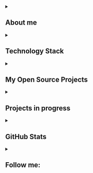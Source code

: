 <details align="left">
  <summary><h2><b>About me</b></h2></summary>
    <p>
      <h2 align="center">I'm Veit - Freelancer<br>
      <img width="800" src="Assets/github_snake.svg" alt="snake"/><br><br>
      Unity Game Developer, Strict OOP Researcher</h2>
    </p>
</details>

<details align="left">
  <summary><h2><b>Technology Stack</b></h2></summary>
    <p>
      <details align="center">
        <summary><h3><b>Programming languages</b></h3></summary>
          <p>
              <img alt="C#" src="https://img.shields.io/badge/-C%23-090900?style=for-the-badge&logo=csharp&logoColor=FF00FF"/>
              <img alt="Python" src="https://img.shields.io/badge/-Python-090900?style=for-the-badge&logo=python&logoColor=00BFFF"/>
          </p>
      </details>
      <details align="center">
        <summary><h3><b>IDE</b></h3></summary>
          <p>
              <img alt="Visual Studio" src="https://img.shields.io/badge/Visual Studio-000000.svg?style=for-the-badge&logo=VisualStudio&logoColor=9400D3&color=black"/>
              <img alt="Rider" src="https://img.shields.io/badge/Rider-000000.svg?style=for-the-badge&logo=Rider&logoColor=DC143C&color=black"/>
              <img alt="Pycharm" src="https://img.shields.io/badge/Pycharm-000000.svg?style=for-the-badge&logo=Pycharm&logoColor=FFFF00&color=black"/>
          </p>
      </details>
      <details align="center">
        <summary><h3><b>Game Engines/Frameworks</b></h3></summary>
          <p>
            <img alt="Unity" src="https://img.shields.io/badge/-Unity-090900?style=for-the-badge&logo=unity"/>
            <img alt="WPF" src="https://img.shields.io/badge/-WPF-090900?style=for-the-badge&logo=windows&logoColor=blue&color=black"/>
            <img alt="Aiogram" src="https://img.shields.io/badge/-Aiogram-090900?style=for-the-badge&logo=Telegram&color=black"/>
            <img alt="Selenium" src="https://img.shields.io/badge/-Selenuim-090900?style=for-the-badge&logo=opera&logoColor=6A5ACD&color=black"/>
          </p>
      </details>
      <details align="center">
        <summary><h3><b> Version Control Systems</b></h3></summary>
          <p>
            <img alt="Git" src ="https://img.shields.io/badge/-Git-090900?style=for-the-badge&logo=git&logoColor=sky"/>
          </p>
      </details>
      <details align="center">
        <summary><h3><b>Management</b></h3></summary>
          <p>
            <img alt="GitHub" src ="https://img.shields.io/badge/-GitHub-090900?style=for-the-badge&logo=github&logoColor=sky"/>
            <img alt="Trello" src="https://img.shields.io/badge/-Trello-090900?style=for-the-badge&logo=trello&logoColor=blue"/>
          </p>
      </details>
    </p>
</details>

<details align="left">
  <summary><h2><b>My Open Source Projects</b></h2></summary>
    <p>
      <details align="center">
        <summary><h3><b>Simple Mobile Ads Integrator</b></h3></summary>
        <a href="https://github.com/MrVeit/Veittech-SMAI-Appodeal">
          <img src ="https://img.shields.io/badge/-SMAI_(Appodeal)-090900?style=for-the-badge&logo=github&logoColor=#00BFFF"/></a>
        <a href="https://github.com/MrVeit/Veittech-SMAI-Iron_Source">
          <img src ="https://img.shields.io/badge/-SMAI_(Iron_Source)-090900?style=for-the-badge&logo=github&logoColor=#00BFFF"/></a>
        <a href="https://github.com/MrVeit/Veittech-SMAI-CAS">
          <img src ="https://img.shields.io/badge/-SMAI_(CAS)-090900?style=for-the-badge&logo=github&logoColor=#00BFFF"/></a>
        <a href="https://github.com/MrVeit/Veittech-SMAI-Applovin">
          <img src ="https://img.shields.io/badge/-SMAI_(Applovin_MAX)-090900?style=for-the-badge&logo=github&logoColor=#00BFFF"/></a>
        <a href="https://github.com/MrVeit/Veittech-SMAI-Admob">
          <img src ="https://img.shields.io/badge/-SMAI_(Admob)-090900?style=for-the-badge&logo=github&logoColor=#00BFFF"/></a>
        <a href="https://github.com/MrVeit/Veittech-SMAI-Yandex-Ads">
          <img src ="https://img.shields.io/badge/-SMAI_(Yandex_Ads)-090900?style=for-the-badge&logo=github&logoColor=#00BFFF"/></a>
      </details>
      <details align="center">
        <summary><h3><b>Simple Mobile Events Logger</b></h3></summary>
        <a href="https://github.com/MrVeit/Veittech-SMEL-Firebase">
          <img src ="https://img.shields.io/badge/-SMEL_(Firebase)-090900?style=for-the-badge&logo=github&logoColor=#00BFFF"/></a>
        <a href="https://github.com/MrVeit/Veittech-SMEL-Adjust">
          <img src ="https://img.shields.io/badge/-SMEL_(Adjust)-090900?style=for-the-badge&logo=github&logoColor=#00BFFF"/></a>
        <a href="https://github.com/MrVeit/Veittech-SMEL-AppsFlyer">
          <img src ="https://img.shields.io/badge/-SMEL_(AppsFlyers)-090900?style=for-the-badge&logo=github&logoColor=#00BFFF"/></a>
        <a href="https://github.com/MrVeit/Veittech-SMEL-Yandex_Metric">
          <img src ="https://img.shields.io/badge/-SMEL_(Yandex Metric)-090900?style=for-the-badge&logo=github&logoColor=#00BFFF"/></a>
      </details>
    </p>
</details>

<details align="left">
  <summary><h2><b>Projects in progress</b></h2></summary>
    <p>
       <details align="center">
        <summary><h3><b>Unity</b></h3></summary>
          <p>
            <a href="https://play.google.com/store/apps/details?id=com.VeiterioGames.OnlyClimbOnline"><img src="https://img.shields.io/badge/-Only_Climb_Up-090909?style=for-the-badge&logo=GooglePlay"></a>
            <a href="https://play.google.com/store/apps/details?id=com.VeiterioGames.CuteCatsTennis"><img src="https://img.shields.io/badge/-Cat_Tennis-090909?style=for-the-badge&logo=GooglePlay"></a>
            <a href="https://play.google.com/store/apps/details?id=com.VeiterioGames.MergeMemes"><img src="https://img.shields.io/badge/-Merge Memes-090909?style=for-the-badge&logo=GooglePlay"></a>
            <a href="https://play.google.com/store/apps/details?id=com.VeiterioGames.Shooter.Exoprimal"><img src="https://img.shields.io/badge/-Armored_Core:_Shooter-090909?style=for-the-badge&logo=GooglePlay"></a>
            <a href="https://play.google.com/store/apps/details?id=com.VeiterioGames.Shooter.Exoprimal"><img src="https://img.shields.io/badge/-Starfield:_Explore_Universe-090909?style=for-the-badge&logo=GooglePlay"></a>
            <a href="https://play.google.com/store/apps/details?id=com.VeiterioGames.Shooter.Exoprimal"><img src="https://img.shields.io/badge/Town_Crafter:_Lazy_Building-090909?style=for-the-badge&logo=GooglePlay"></a>
            <a href="https://play.google.com/store/apps/details?id=com.Logarithm.Games.PutOut"><img src="https://img.shields.io/badge/-Put_Out-090909?style=for-the-badge&logo=GooglePlay"></a>
            <a href="https://apps.apple.com/us/app/id6448569911"><img src="https://img.shields.io/badge/-Put_Out-090909?style=for-the-badge&logo=AppStore"></a>
            <a href="https://play.google.com/store/apps/details?id=com.Logarithm.Games.AtomicClick"><img src="https://img.shields.io/badge/Atomic_Click-090909?style=for-the-badge&logo=GooglePlay"></a>
            <a href="https://play.google.com/store/apps/details?id=com.Logarithm.Games.Difference"><img src="https://img.shields.io/badge/10_Difference-090909?style=for-the-badge&logo=GooglePlay"></a>
            <a href="https://play.google.com/store/apps/details?id=com.Logarithm.Games.PutHunt"><img src="https://img.shields.io/badge/Put_Hunt-090909?style=for-the-badge&logo=GooglePlay"></a>
            <a href="https://apps.apple.com/us/app/put-hunt-beat-politicians/id6475219389"><img src="https://img.shields.io/badge/Put_Hunt-090909?style=for-the-badge&logo=AppStore"></a>
            <a href="https://play.google.com/store/apps/details?id=com.Logarithm.Games.MoveOut"><img src="https://img.shields.io/badge/Move_Out-090909?style=for-the-badge&logo=GooglePlay"></a>
            <a href="https://apps.apple.com/us/app/move-out-parking-car-puzzle/id6475219309"><img src="https://img.shields.io/badge/Move_Out-090909?style=for-the-badge&logo=AppStore"></a>
            <a href="https://play.google.com/store/apps/details?id=com.Logarithm.Games.Saunposium.CatchJewelry"><img src="https://img.shields.io/badge/Saunposium-090909?style=for-the-badge&logo=GooglePlay"></a>
            <a href="https://apps.apple.com/us/app/saunposium/id6475219261"><img src="https://img.shields.io/badge/Saunposium-090909?style=for-the-badge&logo=AppStore"></a>
            <a href="https://play.google.com/store/apps/details?id=com.Logarithm.Games.Hamasutra"><img src="https://img.shields.io/badge/Hamasutra-090909?style=for-the-badge&logo=GooglePlay"></a>
            <a href="https://apps.apple.com/us/app/hamasutra-fps-battle-royale/id6475219425"><img src="https://img.shields.io/badge/Hamasutra-090909?style=for-the-badge&logo=AppStore"></a>
          </p>
      </details>
      <details align="center">
        <summary><h3><b>Python + Aiogram</b></h3></summary>
          <p>
            <img alt="Benizon" src="https://img.shields.io/badge/-Benizon-090909?style=for-the-badge&logo=Telegram"/>
          </p>
      </details>
    </p>
</details>

<details align="left">
  <summary><h2><b>GitHub Stats</b></h2></summary>
    <p align="left">
      <img alt="CommitStreak" src="https://streak-stats.demolab.com/?user=MrVeit&theme=tokyonight"/><br>
      <img alt="Trophy" src="https://github-profile-trophy.vercel.app/?username=MrVeit&theme=tokyonight&row=2&column=3&title=MultiLanguage,Commits,PullRequest,Repositories,Stars,Followers"/>
      <img alt="PopularLanguage" src="https://github-readme-stats.vercel.app/api/top-langs/?username=MrVeit&layout=compact&theme=tokyonight"/>
    </p>
</details>

<details align="left">
    <summary><h2><b>Follow me:</b></h2></summary>
  <p align="left">
    <a href="https://t.me/MrVeit"><img src="https://img.shields.io/badge/Telegram-090909.svg?style=for-the-badge&logo=Telegram&color=black"/></a>
</details>
